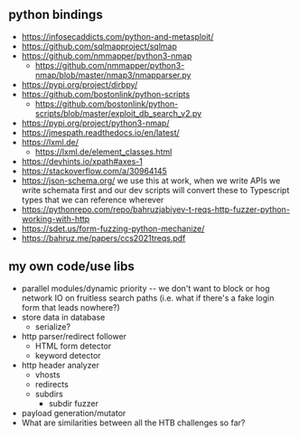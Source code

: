 ## python bindings

- https://infosecaddicts.com/python-and-metasploit/
- https://github.com/sqlmapproject/sqlmap
- https://github.com/nmmapper/python3-nmap
    - https://github.com/nmmapper/python3-nmap/blob/master/nmap3/nmapparser.py
- https://pypi.org/project/dirbpy/
- https://github.com/bostonlink/python-scripts
    - https://github.com/bostonlink/python-scripts/blob/master/exploit_db_search_v2.py
- https://pypi.org/project/python3-nmap/
- https://jmespath.readthedocs.io/en/latest/
- https://lxml.de/
    - https://lxml.de/element_classes.html
- https://devhints.io/xpath#axes-1
- https://stackoverflow.com/a/30964145
- https://json-schema.org/ we use this at work, when we write APIs we write schemata first and our dev scripts will
  convert these to Typescript types that we can reference wherever
- https://pythonrepo.com/repo/bahruzjabiyev-t-reqs-http-fuzzer-python-working-with-http
- https://sdet.us/form-fuzzing-python-mechanize/
- https://bahruz.me/papers/ccs2021treqs.pdf

## my own code/use libs

- parallel modules/dynamic priority -- we don't want to block or hog network IO on fruitless search paths (i.e. what if
  there's a fake login form that leads nowhere?)
- store data in database
    - serialize?
- http parser/redirect follower
    - HTML form detector
    - keyword detector
- http header analyzer
    - vhosts
    - redirects
    - subdirs
        - subdir fuzzer
- payload generation/mutator
- What are similarities between all the HTB challenges so far?
